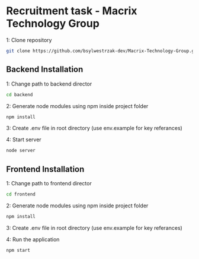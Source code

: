 # Recruitment task - Macrix Technology Group

1: Clone repository
```sh
git clone https://github.com/bsylwestrzak-dev/Macrix-Technology-Group.git
```

## Backend Installation

1: Change path to backend director
```sh
cd backend
```

2: Generate node modules using npm inside project folder
```sh
npm install
```

3: Create .env file in root directory (use env.example for key referances)

4: Start server
```sh
node server
```

## Frontend Installation

1: Change path to frontend director
```sh
cd frontend
```

2: Generate node modules using npm inside project folder
```sh
npm install
```

3: Create .env file in root directory (use env.example for key referances)

4: Run the application
```sh
npm start
```

